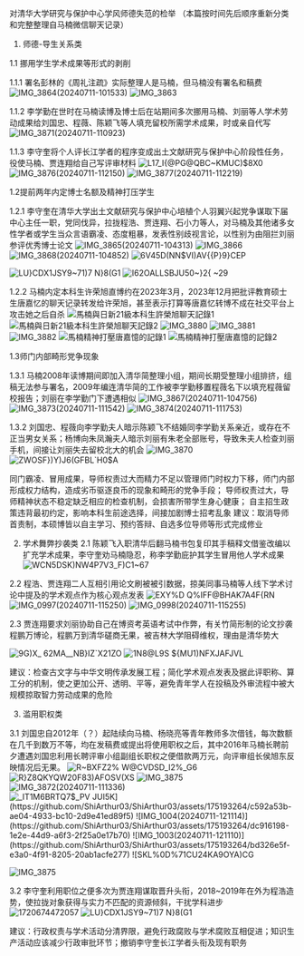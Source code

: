 

对清华大学研究与保护中心学风师德失范的检举
（本篇按时间先后顺序重新分类和完整整理自马楠微信聊天记录）

1. 师德-导生关系类

 1.1 挪用学生学术成果等形式的剥削

1.1.1  署名彭林的《周礼注疏》实际整理人是马楠，但马楠没有署名和稿费
![IMG_3864(20240711-101533)](https://github.com/ShiArthur03/ShiArthur03/assets/175193264/54e457e8-dcef-46f2-b6b4-2f7ea4b0e0de)
![IMG_3863](https://github.com/ShiArthur03/ShiArthur03/assets/175193264/128bfa08-df79-4c94-a9ee-6121c50b9388)

1.1.2  李学勤在世时在马楠读博及博士后在站期间多次挪用马楠、刘丽等人学术劳动成果给刘国忠、程薇、陈颖飞等人填充留校所需学术成果，时或亲自代写
![IMG_3871(20240711-110923)](https://github.com/ShiArthur03/ShiArthur03/assets/175193264/43695ec3-698e-4455-a5a8-2b76357a9dca)

1.1.3  李守奎将个人评长江学者的程序变成出土文献研究与保护中心阶段性任务，役使马楠、贾连翔给自己写评审材料
![L17_I{@PG@QBC~KMUC)$8X0](https://github.com/ShiArthur03/ShiArthur03/assets/175193264/b3a10e0b-0325-43ba-bf43-15292bb6df06)
![IMG_3876(20240711-112150)](https://github.com/ShiArthur03/ShiArthur03/assets/175193264/12a7c757-331d-4c2a-b000-89380e5a0444)
![IMG_3877(20240711-112219)](https://github.com/ShiArthur03/ShiArthur03/assets/175193264/7d3fdd0c-91d1-4353-bade-f1ffba389315)

1.2提前两年内定博士名额及精神打压学生

1.2.1  李守奎在清华大学出土文献研究与保护中心培植个人羽翼兴起党争谋取下届中心主任一职，党同伐异，拉拢程浩、贾连翔、石小力等人，对马楠及其他诸多女性学者或学生当众言语霸凌、态度粗暴，发表性别歧视言论，以性别为由阻拦刘丽参评优秀博士论文
![IMG_3865(20240711-104313)](https://github.com/ShiArthur03/ShiArthur03/assets/175193264/d18fa596-f119-4855-a6ed-5227fca486a2)
![IMG_3866](https://github.com/ShiArthur03/ShiArthur03/assets/175193264/c6c0fed2-054e-4dc3-9cdf-a4c5237b5204)
![IMG_3868(20240711-104852)](https://github.com/ShiArthur03/ShiArthur03/assets/175193264/d73347bc-b048-41b4-8643-579841f2faa8)
![6V45D(NN$VI)AV{{P}9}CEP](https://github.com/ShiArthur03/ShiArthur03/assets/175193264/92f0b168-2d39-406f-8df1-e86ba8550418)

![LU}CDX1JSY9~71)7 N}8(G1](https://github.com/ShiArthur03/ShiArthur03/assets/175193264/c6e4c82b-d874-4991-9f47-486572c13eae)
![I`62OALLSBJU50~}2{ `~29](https://github.com/ShiArthur03/ShiArthur03/assets/175193264/7487c914-ad55-42a0-b39a-c01fc628a153)

1.2.2  马楠内定本科生许荣旭直博约在2023年3月，2023年12月把批评教育硕士生唐嘉忆的聊天记录转发给许荣旭，甚至表示打算等唐嘉忆转博不成在社交平台上攻击她之后自杀
![馬楠與日新21級本科生許榮旭聊天記錄1](https://github.com/ShiArthur03/ShiArthur03/assets/175193264/831371d5-94b0-4cb2-9de0-fc042faf81a6)
![馬楠與日新21級本科生許榮旭聊天記錄2](https://github.com/ShiArthur03/ShiArthur03/assets/175193264/e1a8bae6-893e-4c1c-ac5f-7d6dfef4189b)
![IMG_3880](https://github.com/ShiArthur03/ShiArthur03/assets/175193264/02681aa4-beab-48fd-a044-b65ffe5ea09e)
![IMG_3881](https://github.com/ShiArthur03/ShiArthur03/assets/175193264/ce3df265-fdc0-404e-9513-417d4afc75e7)
![IMG_3882](https://github.com/ShiArthur03/ShiArthur03/assets/175193264/387817ee-8424-49bb-b381-e4ed0fd202d3)
![馬楠精神打壓唐嘉憶的記錄1](https://github.com/ShiArthur03/ShiArthur03/assets/175193264/67d5a572-2704-4e1d-9a77-d35414d2c8c2)
![馬楠精神打壓唐嘉憶的記錄2](https://github.com/ShiArthur03/ShiArthur03/assets/175193264/329b0901-712d-46bf-ae8d-8cbdc2223dd5)

1.3师门内部畸形党争现象

1.3.1  马楠2008年读博期间即加入清华简整理小组，期间长期受整理小组排挤，组稿无法参与署名，2009年编连清华简的工作被李学勤移置程薇名下以填充程薇留校报告；刘丽在李学勤门下遭遇相似
![IMG_3867(20240711-104756)](https://github.com/ShiArthur03/ShiArthur03/assets/175193264/5d9d5310-e082-4ede-9767-2a59ea99a468)
![IMG_3873(20240711-111542)](https://github.com/ShiArthur03/ShiArthur03/assets/175193264/71b62d43-ab75-495b-9f56-eacd0d12886d)
![IMG_3874(20240711-111753)](https://github.com/ShiArthur03/ShiArthur03/assets/175193264/dc4c8b56-cc7d-4afc-8771-6f5686e11f2e)

1.3.2  刘国忠、程薇向李学勤夫人暗示陈颖飞不结婚同李学勤关系亲近，或存在不正当男女关系；杨博向朱凤瀚夫人暗示刘丽有朱老全部账号，导致朱夫人检查刘丽手机，间接让刘丽失去留校北大的机会
![IMG_3870](https://github.com/ShiArthur03/ShiArthur03/assets/175193264/0e2dc2cc-1803-4c2f-8e68-ed017910a934)
![ZWOSF`})Y)J6(`GFBL`H0$A](https://github.com/ShiArthur03/ShiArthur03/assets/175193264/83cfdf95-2cc4-4a34-92c0-4a0a01bc9d59)

同门霸凌、冒用成果，导师权责过大而精力不足以管理师门时权力下移，师门内部形成权力结构，造成劣币驱逐良币的现象和畸形的党争手段；
导师权责过大，导师精神状态不稳定缺乏相应的检查机制，会损害所带学生身心健康；
自主招生政策违背最初约定，影响本科生前途选择，间接加剧博士招考乱象
建议：取消导师首责制，本硕博皆以自主学习、预约答辩、自选多位导师等形式完成修业

2. 学术舞弊抄袭类
2.1  陈颖飞入职清华后翻马楠书包复印其手稿释文借鉴改编以扩充学术成果，李守奎劝马楠隐忍，称李学勤庇护其学生冒用他人学术成果
![WCN5DSK)NW4P7V3_F)C1~67](https://github.com/ShiArthur03/ShiArthur03/assets/175193264/93898071-bef7-428d-9a15-bc885ce5ebe0)

2.2  程浩、贾连翔二人互相引用论文刷被被引数据，掠美同事马楠等人线下学术讨论中提及的学术观点作为核心观点发表
![EXY%D Q%IFF@BHAK7A4F{RN](https://github.com/ShiArthur03/ShiArthur03/assets/175193264/bb22005b-735b-491a-a085-0f3bae070b04)
![IMG_0997(20240711-115250)](https://github.com/ShiArthur03/ShiArthur03/assets/175193264/f138544a-a9b9-460b-b78a-db28c3d95ea3)
![IMG_0998(20240711-115255)](https://github.com/ShiArthur03/ShiArthur03/assets/175193264/c7e51fc1-bc7b-48ad-b115-03ac0ed53b5a)

2.3  贾连翔要求刘丽协助自己在博资考英语考试中作弊，有关竹简形制的论文抄袭程鹏万博论，程鹏万到清华磋商无果，被吉林大学阻碍维权，理由是清华势大
 
![9G)X_ 62MA__NB}IZ`X21ZO](https://github.com/ShiArthur03/ShiArthur03/assets/175193264/f8ea1993-5ccc-4c2c-b17d-0f2dbcf17bdc)
![1N8@L9S ${MU1)NFXJAFJVL](https://github.com/ShiArthur03/ShiArthur03/assets/175193264/9250cfb7-bc71-4f5c-bb0b-e725e3feffab)

建议：检查古文字与中华文明传承发展工程；简化学术观点发表及据此评职称、算工分的机制，使之更加公开、透明、平等，避免青年学人在投稿及外审流程中被大规模掠取智力劳动成果的危险

3. 滥用职权类

3.1  刘国忠自2012年（？）起陆续向马楠、杨晓亮等青年教师多次借钱，每次数额在几千到数万不等，均在发稿费或提出将使用职权之后，其中2016年马楠长聘前夕遭遇刘国忠利用长聘评审小组副组长职权之便借款两万元，向评审组长侯旭东反映情况后无果。
![R~BXFZ2% W@CVDSD_I2%_G6](https://github.com/ShiArthur03/ShiArthur03/assets/175193264/06deb4cd-2fd6-4d02-8c93-9d8ec35dc877)
![R}Z8QKYQW20F83)AFOSV(XS](https://github.com/ShiArthur03/ShiArthur03/assets/175193264/86986c45-3aeb-48e2-94c3-75870748f6d9)
![IMG_3875](https://github.com/ShiArthur03/ShiArthur03/assets/175193264/1243cc1a-242a-4d77-bcef-cc53aa25f8c6)
![IMG_3872(20240711-111336)](https://github.com/ShiArthur03/ShiArthur03/assets/175193264/7493dd48-5148-47c8-994f-cb2d2ab04c4e)
![_IT1M6BRTQ7$_P`V JUI5K](https://github.com/ShiArthur03/ShiArthur03/assets/175193264/c592a53b-ae04-4933-bc10-2d9e41ed89f5)
![IMG_1004(20240711-121114)](https://github.com/ShiArthur03/ShiArthur03/assets/175193264/dc916198-1e2e-44d9-a6f3-2f25a0e17b70)
![IMG_1003(20240711-121110)](https://github.com/ShiArthur03/ShiArthur03/assets/175193264/bd326e5f-e3a0-4f91-8205-20ab1acfe277)
![SKL%0D%7`1CU24KA9OYA)CG](https://github.com/ShiArthur03/ShiArthur03/assets/175193264/2d8abe95-4d98-4455-b68c-5f6e618b9123)

![IMG_3875](https://github.com/ShiArthur03/ShiArthur03/assets/175193264/1243cc1a-242a-4d77-bcef-cc53aa25f8c6)

3.2  李守奎利用职位之便多次为贾连翔谋取晋升头衔，2018~2019年在外为程浩造势，使拉拢对象获得与实力不匹配的资源倾斜，干扰学科进步
![1720674472057](https://github.com/ShiArthur03/ShiArthur03/assets/175193264/f032d60d-76fd-4cc5-bb99-a8ec985e08ea)
![LU}CDX1JSY9~71)7 N}8(G1](https://github.com/ShiArthur03/ShiArthur03/assets/175193264/865f40f9-0925-4529-8b13-38d953620fe7)

建议：行政权责与学术活动分清界限，避免行政腐败与学术腐败互相促进；知识生产活动应该减少行政审批环节；撤销李守奎长江学者头衔及现有职务



